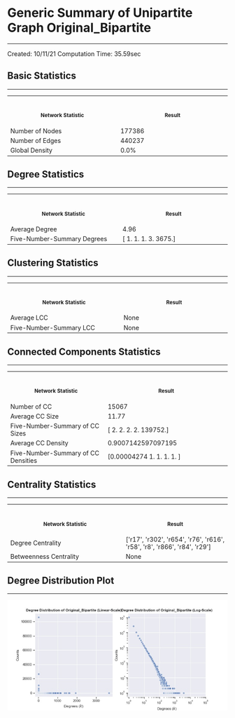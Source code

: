 # Generic Summary of Unipartite Graph **Original_Bipartite**
---
Created: 10/11/21
Computation Time: 35.59sec

## Basic Statistics
---
<table>
<tr><th align="center"><img width="441" height="1"><p><small>Network Statistic</small></p></th><th align="center"><img width="441" height="1"><p><small>Result</small></p></th></tr>
<tr><td>Number of Nodes</td><td>177386</td></tr>
<tr><td>Number of Edges</td><td>440237</td></tr>
<tr><td>Global Density</td><td>0.0%</td></tr>
</table>

## Degree Statistics
---
<table>
<tr><th align="center"><img width="441" height="1"><p><small>Network Statistic</small></p></th><th align="center"><img width="441" height="1"><p><small>Result</small></p></th></tr>
<tr><td>Average Degree</td><td>4.96</td></tr>
<tr><td>Five-Number-Summary Degrees</td><td>[   1.    1.    1.    3. 3675.]</td></tr>
</table>

## Clustering Statistics
---
<table>
<tr><th align="center"><img width="441" height="1"><p><small>Network Statistic</small></p></th><th align="center"><img width="441" height="1"><p><small>Result</small></p></th></tr>
<tr><td>Average LCC</td><td>None</td></tr>
<tr><td>Five-Number-Summary LCC</td><td>None</td></tr>
</table>

## Connected Components Statistics
---
<table>
<tr><th align="center"><img width="441" height="1"><p><small>Network Statistic</small></p></th><th align="center"><img width="441" height="1"><p><small>Result</small></p></th></tr>
<tr><td>Number of CC</td><td>15067</td></tr>
<tr><td>Average CC Size</td><td>11.77</td></tr>
<tr><td>Five-Number-Summary of CC Sizes</td><td>[     2.      2.      2.      2. 139752.]</td></tr>
<tr><td>Average CC Density</td><td>0.9007142597097195</td></tr>
<tr><td>Five-Number-Summary of CC Densities</td><td>[0.00004274 1.         1.         1.         1.        ]</td></tr>
</table>

## Centrality Statistics
---
<table>
<tr><th align="center"><img width="441" height="1"><p><small>Network Statistic</small></p></th><th align="center"><img width="441" height="1"><p><small>Result</small></p></th></tr>
<tr><td>Degree Centrality</td><td>['r17', 'r302', 'r654', 'r76', 'r616', 'r58', 'r8', 'r866', 'r84', 'r29']</td></tr>
<tr><td>Betweenness Centrality</td><td>None</td></tr>
</table>

## Degree Distribution Plot
---
![image](./assets/degree_distribution.jpg)
